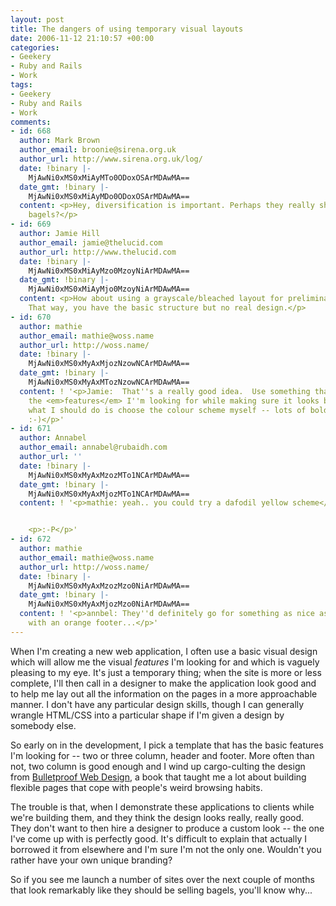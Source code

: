 ```yaml
---
layout: post
title: The dangers of using temporary visual layouts
date: 2006-11-12 21:10:57 +00:00
categories:
- Geekery
- Ruby and Rails
- Work
tags:
- Geekery
- Ruby and Rails
- Work
comments:
- id: 668
  author: Mark Brown
  author_email: broonie@sirena.org.uk
  author_url: http://www.sirena.org.uk/log/
  date: !binary |-
    MjAwNi0xMS0xMiAyMTo0ODoxOSArMDAwMA==
  date_gmt: !binary |-
    MjAwNi0xMS0xMiAyMDo0ODoxOSArMDAwMA==
  content: <p>Hey, diversification is important. Perhaps they really should be selling
    bagels?</p>
- id: 669
  author: Jamie Hill
  author_email: jamie@thelucid.com
  author_url: http://www.thelucid.com
  date: !binary |-
    MjAwNi0xMS0xMiAyMzo0MzoyNiArMDAwMA==
  date_gmt: !binary |-
    MjAwNi0xMS0xMiAyMjo0MzoyNiArMDAwMA==
  content: <p>How about using a grayscale/bleached layout for preliminary development.
    That way, you have the basic structure but no real design.</p>
- id: 670
  author: mathie
  author_email: mathie@woss.name
  author_url: http://woss.name/
  date: !binary |-
    MjAwNi0xMS0xMyAxMjozNzowNCArMDAwMA==
  date_gmt: !binary |-
    MjAwNi0xMS0xMyAxMTozNzowNCArMDAwMA==
  content: ! '<p>Jamie:  That''s a really good idea.  Use something that gives me
    the <em>features</em> I''m looking for while making sure it looks butt-ugly.  Ah,
    what I should do is choose the colour scheme myself -- lots of bold primary colours.
    :-)</p>'
- id: 671
  author: Annabel
  author_email: annabel@rubaidh.com
  author_url: ''
  date: !binary |-
    MjAwNi0xMS0xMyAxMzozMTo1NCArMDAwMA==
  date_gmt: !binary |-
    MjAwNi0xMS0xMyAxMjozMTo1NCArMDAwMA==
  content: ! '<p>mathie: yeah.. you could try a dafodil yellow scheme</p>


    <p>:-P</p>'
- id: 672
  author: mathie
  author_email: mathie@woss.name
  author_url: http://woss.name/
  date: !binary |-
    MjAwNi0xMS0xMyAxMzozMzo0NiArMDAwMA==
  date_gmt: !binary |-
    MjAwNi0xMS0xMyAxMjozMzo0NiArMDAwMA==
  content: ! '<p>annbel: They''d definitely go for something as nice as that, particularly
    with an orange footer...</p>'
---
```

When I'm creating a new web application, I often use a basic visual design which will allow me the visual *features* I'm looking for and which is vaguely pleasing to my eye.  It's just a temporary thing; when the site is more or less complete, I'll then call in a designer to make the application look good and to help me lay out all the information on the pages in a more approachable manner.  I don't have any particular design skills, though I can generally wrangle HTML/CSS into a particular shape if I'm given a design by somebody else.

So early on in the development, I pick a template that has the basic features I'm looking for -- two or three column, header and footer.  More often than not, two column is good enough and I wind up cargo-culting the design from [Bulletproof Web Design](http://www.simplebits.com/publications/bulletproof/), a book that taught me a lot about building flexible pages that cope with people's weird browsing habits.

The trouble is that, when I demonstrate these applications to clients while we're building them, and they think the design looks really, really good.  They don't want to then hire a designer to produce a custom look -- the one I've come up with is perfectly good.  It's difficult to explain that actually I borrowed it from elsewhere and I'm sure I'm not the only one.  Wouldn't you rather have your own unique branding?

So if you see me launch a number of sites over the next couple of months that look remarkably like they should be selling bagels, you'll know why...
